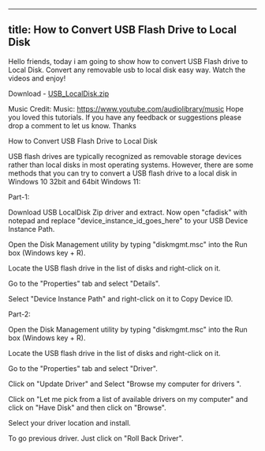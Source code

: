 
---
title: How to Convert USB Flash Drive to Local Disk
---
Hello friends, today i am going to show how to convert USB Flash drive to Local Disk. Convert any removable usb to local disk easy way. Watch the videos and enjoy!

Download - <a class="postlink" href="{{ site.url }}/USB_LocalDisk.zip">USB_LocalDisk.zip</a>

Music Credit: Music: https://www.youtube.com/audiolibrary/music Hope you loved this tutorials. If you have any feedback or suggestions please drop a comment to let us know. Thanks 

How to Convert USB Flash Drive to Local Disk

USB flash drives are typically recognized as removable storage devices rather than local disks in most operating systems. However, there are some methods that you can try to convert a USB flash drive to a local disk in Windows 10 32bit and 64bit Windows 11:

Part-1:

Download USB LocalDisk Zip driver and extract. Now open "cfadisk" with notepad and replace "device_instance_id_goes_here" to your USB Device Instance Path.

Open the Disk Management utility by typing "diskmgmt.msc" into the Run box (Windows key + R).

Locate the USB flash drive in the list of disks and right-click on it.

Go to the "Properties" tab and select "Details".

Select "Device Instance Path" and right-click on it to Copy Device ID.
 


Part-2:

Open the Disk Management utility by typing "diskmgmt.msc" into the Run box (Windows key + R).

Locate the USB flash drive in the list of disks and right-click on it.

Go to the "Properties" tab and select "Driver".

Click on "Update Driver" and Select "Browse my computer for drivers ".

Click on "Let me pick from a list of available drivers on my computer" and click on "Have Disk" and then click on "Browse".

Select your driver location and install.


To go previous driver. Just click on "Roll Back Driver".



